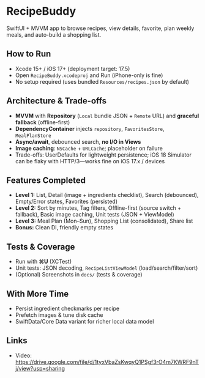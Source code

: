# RecipeBuddy

SwiftUI + MVVM app to browse recipes, view details, favorite, plan weekly meals, and auto-build a shopping list.

## How to Run
- Xcode 15+ / iOS 17+ (deployment target: 17.5)
- Open `RecipeBuddy.xcodeproj` and Run (iPhone-only is fine)
- No setup required (uses bundled `Resources/recipes.json` by default)

## Architecture & Trade-offs
- **MVVM** with **Repository** (`Local` bundle JSON + `Remote` URL) and **graceful fallback** (offline-first)
- **DependencyContainer** injects `repository`, `FavoritesStore`, `MealPlanStore`
- **Async/await**, debounced search, **no I/O in Views**
- **Image caching**: `NSCache` + `URLCache`; placeholder on failure
- Trade-offs: UserDefaults for lightweight persistence; iOS 18 Simulator can be flaky with HTTP/3—works fine on iOS 17.x / devices

## Features Completed
- **Level 1:** List, Detail (image + ingredients checklist), Search (debounced), Empty/Error states, Favorites (persisted)
- **Level 2:** Sort by minutes, Tag filters, Offline-first (source switch + fallback), Basic image caching, Unit tests (JSON + ViewModel)
- **Level 3:** Meal Plan (Mon–Sun), Shopping List (consolidated), Share list
- **Bonus:** Clean DI, friendly empty states

## Tests & Coverage
- Run with **⌘U** (XCTest)
- Unit tests: JSON decoding, `RecipeListViewModel` (load/search/filter/sort)
- (Optional) Screenshots in `docs/` (tests & coverage)

## With More Time
- Persist ingredient checkmarks per recipe
- Prefetch images & tune disk cache
- SwiftData/Core Data variant for richer local data model

## Links
- Video: https://drive.google.com/file/d/1tyxVbaZsKwqyQ1PSgf3rO4m7KWRF9nTj/view?usp=sharing
